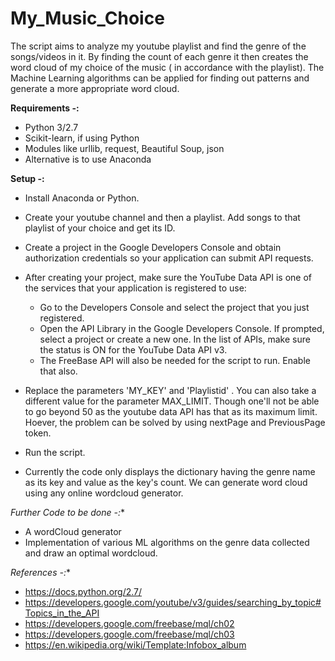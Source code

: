 # My_Music_Choice
The script aims to analyze my youtube playlist and find the genre of the songs/videos in it. By finding the count of each genre it then creates the word cloud of my choice of the music ( in accordance with the playlist). The Machine Learning algorithms can be applied for finding out patterns and generate a more appropriate word cloud.

**Requirements -:**
 - Python 3/2.7
 - Scikit-learn, if using Python
 - Modules like urllib, request, Beautiful Soup, json
 - Alternative is to use Anaconda
 
**Setup -:**
 - Install Anaconda or Python.
 - Create your youtube channel and then a playlist. Add songs to that playlist of your choice and get its ID.
 - Create a project in the Google Developers Console and obtain authorization credentials so your application can submit API requests.
 - After creating your project, make sure the YouTube Data API is one of the services that your application is registered to use:
	- Go to the Developers Console and select the project that you just registered.
	- Open the API Library in the Google Developers Console. If prompted, select a project or create a new one. In the list of APIs, make sure the status is ON for the YouTube Data API v3.
	- The FreeBase API will also be needed for the script to run. Enable that also.
	
 - Replace the parameters 'MY_KEY' and 'Playlistid' . You can also take a different value for the parameter MAX_LIMIT. Though one'll not be able to go beyond 50 as the youtube data API has that as its maximum limit. Hoever, the problem can be solved by using nextPage and PreviousPage token.
 - Run the script.
 - Currently the code only displays the dictionary having the genre name as its key and value as the key's count. We can generate word cloud using any online wordcloud generator.
 
*Further Code to be done -:**
 - A wordCloud generator
 - Implementation of various ML algorithms on the genre data collected and draw an optimal wordcloud.
 
*References -:**

- https://docs.python.org/2.7/
- https://developers.google.com/youtube/v3/guides/searching_by_topic#Topics_in_the_API
- https://developers.google.com/freebase/mql/ch02
- https://developers.google.com/freebase/mql/ch03
- https://en.wikipedia.org/wiki/Template:Infobox_album